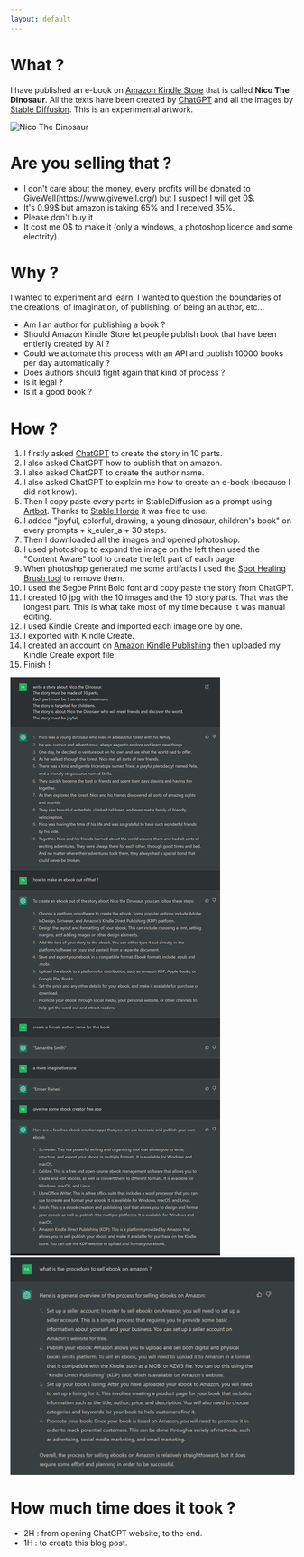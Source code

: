 ```yaml
---
layout: default
---
```


# What ?

I have published an e-book on [Amazon Kindle Store](https://www.amazon.com/dp/B0BRSYCRYB) that is called **Nico The Dinosaur**. All the texts have been created by [ChatGPT](https://en.wikipedia.org/wiki/ChatGPT) and all the images by [Stable Diffusion](https://en.wikipedia.org/wiki/Stable_Diffusion). This is an experimental artwork.

![Nico The Dinosaur](https://m.media-amazon.com/images/W/WEBP_402378-T2/images/I/51mXXU8bFgL.jpg)

# Are you selling that ?

* I don't care about the money, every profits will be donated to GiveWell(https://www.givewell.org/) but I suspect I will get 0$.
* It's 0.99$ but amazon is taking 65% and I received 35%.
* Please don't buy it
* It cost me 0$ to make it (only a windows, a photoshop licence and some electrity).

# Why ?

I wanted to experiment and learn. I wanted to question the boundaries of the creations, of imagination, of publishing, of being an author, etc...

* Am I an author for publishing a book ?
* Should Amazon Kindle Store let people publish book that have been entierly created by AI ?
* Could we automate this process with an API and publish 10000 books per day automatically ?
* Does authors should fight again that kind of process ?
* Is it legal ?
* Is it a good book ?

# How ?

1. I firstly asked [ChatGPT](./ChatGPT.png) to create the story in 10 parts.
2. I also asked ChatGPT how to publish that on amazon.
3. I also asked ChatGPT to create the author name.
4. I also asked ChatGPT to explain me how to create an e-book (because I did not know).
4. Then I copy paste every parts in StableDiffusion as a prompt using [Artbot](https://tinybots.net/artbot/info). Thanks to [Stable Horde](https://stablehorde.net/) it was free to use.
5. I added "joyful, colorful, drawing, a young dinosaur, children's book" on every prompts + k_euler_a + 30 steps.
6. Then I downloaded all the images and opened photoshop.
7. I used photoshop to expand the image on the left then used the "Content Aware" tool to create the left part of each page.
8. When photoshop generated me some artifacts I used the [Spot Healing Brush tool](https://helpx.adobe.com/photoshop/using/tool-techniques/spot-healing-brush.html) to remove them.
9. I used the Segoe Print Bold font and copy paste the story from ChatGPT.
10. I created 10 jpg with the 10 images and the 10 story parts. That was the longest part. This is what take most of my time because it was manual editing.
11. I used Kindle Create and imported each image one by one.
12. I exported with Kindle Create.
13. I created an account on [Amazon Kindle Publishing](https://kdp.amazon.com/) then uploaded my Kindle Create export file.
14. Finish !

![ChatGPT](./ChatGPT.png)
![How to sell a book](./selling%20books.png)


# How much time does it took ?

* 2H : from opening ChatGPT website, to the end.
* 1H : to create this blog post.

